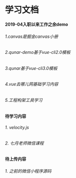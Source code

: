 # 学习文档

**2019-04入职以来工作之余demo**


###### 1.canvas是掘金canvas小册  
###### 2.qunar-demo基于vue-cli2.0模板  
###### 3.qunar基于vue-cli3.0模板  
###### 4.vue去哪儿网基础学习内容  
###### 5.工程构架工具学习  

**待学习内容**

###### 1. velocity.js  
###### 2. 七月老师微信课程

**待上传内容**


###### 1. 之前的微信小程序源码

